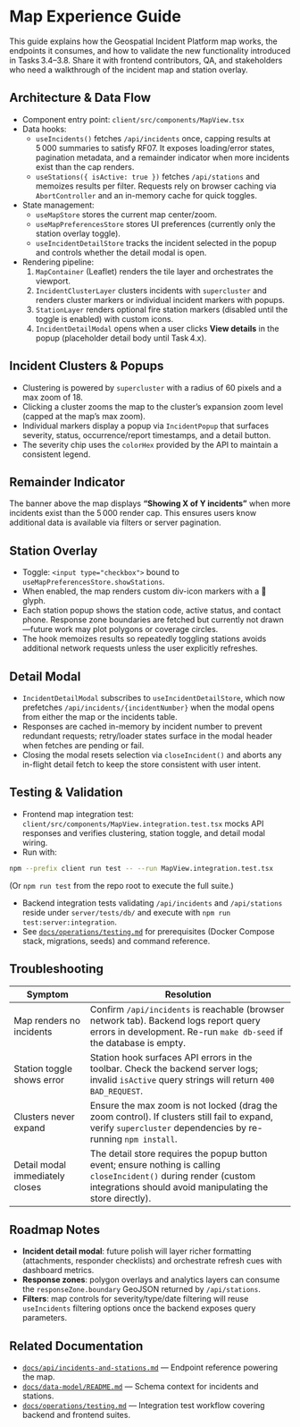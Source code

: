 # Map Experience Guide

This guide explains how the Geospatial Incident Platform map works, the endpoints it consumes, and how to validate the new functionality introduced in Tasks 3.4–3.8. Share it with frontend contributors, QA, and stakeholders who need a walkthrough of the incident map and station overlay.

## Architecture & Data Flow

- Component entry point: `client/src/components/MapView.tsx`
- Data hooks:
  - `useIncidents()` fetches `/api/incidents` once, capping results at 5 000 summaries to satisfy RF07. It exposes loading/error states, pagination metadata, and a remainder indicator when more incidents exist than the cap renders.
  - `useStations({ isActive: true })` fetches `/api/stations` and memoizes results per filter. Requests rely on browser caching via `AbortController` and an in-memory cache for quick toggles.
- State management:
  - `useMapStore` stores the current map center/zoom.
  - `useMapPreferencesStore` stores UI preferences (currently only the station overlay toggle).
  - `useIncidentDetailStore` tracks the incident selected in the popup and controls whether the detail modal is open.
- Rendering pipeline:
  1. `MapContainer` (Leaflet) renders the tile layer and orchestrates the viewport.
  2. `IncidentClusterLayer` clusters incidents with `supercluster` and renders cluster markers or individual incident markers with popups.
  3. `StationLayer` renders optional fire station markers (disabled until the toggle is enabled) with custom icons.
  4. `IncidentDetailModal` opens when a user clicks **View details** in the popup (placeholder detail body until Task 4.x).

## Incident Clusters & Popups

- Clustering is powered by `supercluster` with a radius of 60 pixels and a max zoom of 18.
- Clicking a cluster zooms the map to the cluster’s expansion zoom level (capped at the map’s max zoom).
- Individual markers display a popup via `IncidentPopup` that surfaces severity, status, occurrence/report timestamps, and a detail button.
- The severity chip uses the `colorHex` provided by the API to maintain a consistent legend.

## Remainder Indicator

The banner above the map displays **“Showing X of Y incidents”** when more incidents exist than the 5 000 render cap. This ensures users know additional data is available via filters or server pagination.

## Station Overlay

- Toggle: `<input type="checkbox">` bound to `useMapPreferencesStore.showStations`.
- When enabled, the map renders custom div-icon markers with a 🚒 glyph.
- Each station popup shows the station code, active status, and contact phone. Response zone boundaries are fetched but currently not drawn—future work may plot polygons or coverage circles.
- The hook memoizes results so repeatedly toggling stations avoids additional network requests unless the user explicitly refreshes.

## Detail Modal

- `IncidentDetailModal` subscribes to `useIncidentDetailStore`, which now prefetches `/api/incidents/{incidentNumber}` when the modal opens from either the map or the incidents table.
- Responses are cached in-memory by incident number to prevent redundant requests; retry/loader states surface in the modal header when fetches are pending or fail.
- Closing the modal resets selection via `closeIncident()` and aborts any in-flight detail fetch to keep the store consistent with user intent.

## Testing & Validation

- Frontend map integration test: `client/src/components/MapView.integration.test.tsx` mocks API responses and verifies clustering, station toggle, and detail modal wiring.
- Run with:

```bash
npm --prefix client run test -- --run MapView.integration.test.tsx
```

(Or `npm run test` from the repo root to execute the full suite.)

- Backend integration tests validating `/api/incidents` and `/api/stations` reside under `server/tests/db/` and execute with `npm run test:server:integration`.
- See [`docs/operations/testing.md`](../operations/testing.md) for prerequisites (Docker Compose stack, migrations, seeds) and command reference.

## Troubleshooting

| Symptom                         | Resolution                                                                                                                                                                      |
| ------------------------------- | ------------------------------------------------------------------------------------------------------------------------------------------------------------------------------- |
| Map renders no incidents        | Confirm `/api/incidents` is reachable (browser network tab). Backend logs report query errors in development. Re-run `make db-seed` if the database is empty.                   |
| Station toggle shows error      | Station hook surfaces API errors in the toolbar. Check the backend server logs; invalid `isActive` query strings will return `400 BAD_REQUEST`.                                 |
| Clusters never expand           | Ensure the max zoom is not locked (drag the zoom control). If clusters still fail to expand, verify `supercluster` dependencies by re-running `npm install`.                    |
| Detail modal immediately closes | The detail store requires the popup button event; ensure nothing is calling `closeIncident()` during render (custom integrations should avoid manipulating the store directly). |

## Roadmap Notes

- **Incident detail modal**: future polish will layer richer formatting (attachments, responder checklists) and orchestrate refresh cues with dashboard metrics.
- **Response zones**: polygon overlays and analytics layers can consume the `responseZone.boundary` GeoJSON returned by `/api/stations`.
- **Filters**: map controls for severity/type/date filtering will reuse `useIncidents` filtering options once the backend exposes query parameters.

## Related Documentation

- [`docs/api/incidents-and-stations.md`](../api/incidents-and-stations.md) — Endpoint reference powering the map.
- [`docs/data-model/README.md`](../data-model/README.md) — Schema context for incidents and stations.
- [`docs/operations/testing.md`](../operations/testing.md) — Integration test workflow covering backend and frontend suites.
